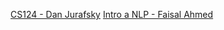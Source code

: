 [CS124 - Dan Jurafsky](https://www.youtube.com/@fromlanguagestoinformation4012)
[Intro a NLP - Faisal Ahmed](https://www.youtube.com/watch?v=9HFM7fs8B70&list=PLmwxhqQvdm3KKIl4pWKrTjsW4X-9OrXaK)
